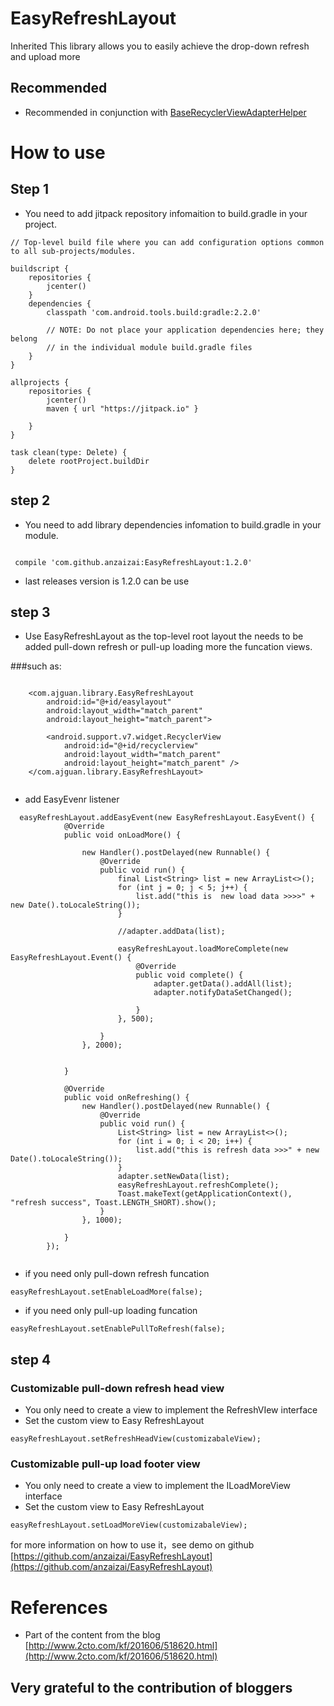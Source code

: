 # EasyRefreshLayout
Inherited This library allows you to easily achieve the drop-down refresh and upload more 

## Recommended 
* Recommended in conjunction with [BaseRecyclerViewAdapterHelper](http://www.recyclerview.org)


# How to use

## Step 1
* You need to add jitpack repository infomaition to build.gradle in your project.

``` 
// Top-level build file where you can add configuration options common to all sub-projects/modules.

buildscript {
    repositories {
        jcenter()
    }
    dependencies {
        classpath 'com.android.tools.build:gradle:2.2.0'

        // NOTE: Do not place your application dependencies here; they belong
        // in the individual module build.gradle files
    }
}

allprojects {
    repositories {
        jcenter()
        maven { url "https://jitpack.io" }

    }
}

task clean(type: Delete) {
    delete rootProject.buildDir
}

```
## step 2


* You need to add library dependencies infomation to build.gradle in your module. 
<p><a href="https://jitpack.io/#anzaizai/EasyRefreshLayout"><img src="https://camo.githubusercontent.com/56402a2d4380676be337286b0a73b666e91076cc/68747470733a2f2f6a69747061636b2e696f2f762f616e7a61697a61692f4561737953776970654d656e754c61796f75742e737667" alt="" data-canonical-src="https://jitpack.io/v/anzaizai/EasyRefreshLayout.svg" style="max-width:100%;"></a></p>


``` 
 compile 'com.github.anzaizai:EasyRefreshLayout:1.2.0'
```
* last releases version is 1.2.0 can be use

## step 3

* Use EasyRefreshLayout as the top-level root layout the needs to be added pull-down refresh or pull-up loading more the funcation views.

###such as:

```

    <com.ajguan.library.EasyRefreshLayout
        android:id="@+id/easylayout"
        android:layout_width="match_parent"
        android:layout_height="match_parent">

        <android.support.v7.widget.RecyclerView
            android:id="@+id/recyclerview"
            android:layout_width="match_parent"
            android:layout_height="match_parent" />
    </com.ajguan.library.EasyRefreshLayout>
    
```
* add EasyEvenr listener

```
  easyRefreshLayout.addEasyEvent(new EasyRefreshLayout.EasyEvent() {
            @Override
            public void onLoadMore() {

                new Handler().postDelayed(new Runnable() {
                    @Override
                    public void run() {
                        final List<String> list = new ArrayList<>();
                        for (int j = 0; j < 5; j++) {
                            list.add("this is  new load data >>>>" + new Date().toLocaleString());
                        }

                        //adapter.addData(list);

                        easyRefreshLayout.loadMoreComplete(new EasyRefreshLayout.Event() {
                            @Override
                            public void complete() {
                                adapter.getData().addAll(list);
                                adapter.notifyDataSetChanged();

                            }
                        }, 500);

                    }
                }, 2000);
                

            }

            @Override
            public void onRefreshing() {
                new Handler().postDelayed(new Runnable() {
                    @Override
                    public void run() {
                        List<String> list = new ArrayList<>();
                        for (int i = 0; i < 20; i++) {
                            list.add("this is refresh data >>>" + new Date().toLocaleString());
                        }
                        adapter.setNewData(list);
                        easyRefreshLayout.refreshComplete();
                        Toast.makeText(getApplicationContext(), "refresh success", Toast.LENGTH_SHORT).show();
                    }
                }, 1000);

            }
        });
        
```


* if you need only pull-down refresh funcation

```
easyRefreshLayout.setEnableLoadMore(false);

```

* if you need only pull-up loading funcation

```
easyRefreshLayout.setEnablePullToRefresh(false);
```
## step 4 

### Customizable pull-down refresh head view 

* You only need to create a view to implement the RefreshVIew interface
* Set the custom view to Easy RefreshLayout

```
easyRefreshLayout.setRefreshHeadView(customizabaleView);

```

### Customizable pull-up load footer view 

* You only need to create a view to implement the ILoadMoreView interface
* Set the custom view to Easy RefreshLayout

```
easyRefreshLayout.setLoadMoreView(customizabaleView);

```

for more information on how to use it，see demo on github [https://github.com/anzaizai/EasyRefreshLayout](https://github.com/anzaizai/EasyRefreshLayout)

# References

* Part of the content from the blog [http://www.2cto.com/kf/201606/518620.html](http://www.2cto.com/kf/201606/518620.html)

## Very grateful to the contribution of bloggers

